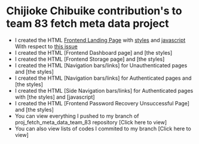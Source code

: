 # Chijioke Chibuike contribution's to team 83 fetch meta data project

- I created the HTML [Frontend Landing Page](https://github.com/zuri-training/proj_fetch_meta_data_team_83/blob/main/fetch_metadata/templates/common/home.html) with [styles](https://github.com/zuri-training/proj_fetch_meta_data_team_83/blob/main/fetch_metadata/staticdev/css/index.css) and [javascript](https://github.com/zuri-training/proj_fetch_meta_data_team_83/blob/main/fetch_metadata/staticdev/js/index.js) With respect to [this issue](https://github.com/zuri-training/proj_fetch_meta_data_team_83/issues/5)
- I created the HTML [Frontend Dashboard page] and [the styles]
- I created the HTML [Frontend Storage page]  and [the styles]
- I created the HTML [Navigation bars/links] for Unauthenticated pages and [the styles]
- I created the HTML [Navigation bars/links] for Authenticated pages and [the styles]
- I created the HTML [Side Navigation bars/links] for Authenticated pages with [the styles] and [javascript]
- I created the HTML [Frontend Password Recovery Unsuccessful Page] and [the styles]
- You can view everything I pushed to my branch of proj_fetch_meta_data_team_83 repository [Click here to view]
- You can also view lists of codes I commited to my branch [Click here to view]